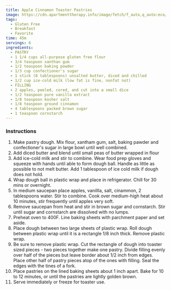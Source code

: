 ```yaml
---
title: Apple Cinnamon Toaster Pastries
image: https://cdn.apartmenttherapy.info/image/fetch/f_auto,q_auto:eco/https://storage.googleapis.com/gen-atmedia/3/2017/10/b34ece064e3678ac90ab79cfb73b228882a41dd5.jpeg
tags:
  - Gluten Free
  - Breakfast
  - Favorite
time: 45m
servings: 6
ingredients:
  - PASTRY
  - 1 1/4 cups all-purpose gluten free flour
  - 3/4 teaspoon xanthan gum
  - 1/2 teaspoon baking powder
  - 1/3 cup confectioner's sugar
  - 1 stick (8 tablespoons) unsalted butter, diced and chilled
  - 1/2 cup ice-cold milk (low fat is fine, nonfat not)
  - FILLING
  - 2 apples, peeled, cored, and cut into a small dice
  - 1/2 teaspoon pure vanilla extract
  - 1/8 teaspoon kosher salt
  - 1/8 teaspoon ground cinnamon
  - 4 tablespoons packed brown sugar
  - 1 teaspoon cornstarch
---
```

### **Instructions**

1. Make pastry dough. Mix flour, xantham gum, salt, baking pawder and confectioner's sugar in large bowl until well combined.
2. Add diced butter and blend until small peas of butter wrapped in flour
3. Add ice-cold milk and stir to combine. Wear food prep gloves and squeeze with hands until able to form dough ball. Handle as little as possible to not melt butter. Add 1 tablespoon of ice cold milk if dough does not hold. 
4. Wrap dough ball in plastic wrap and place in refrigerator. Chill for 30 mins or overnight.
5. In medium saucepan place apples, vanillla, salt, cinammon, 2 tablespoons water. Stir to combine. Cook over medium-high heat about 10 minutes, stir frequently until apples very soft. 
6. Remove saucepan from heat and stir in brown sugar and cornstarch. Stir until sugar and cornstarch are dissolved with no lumps.
7. Preheat oven to 400F. Line baking sheets with parchment paper and set aside.
8. Place dough between two large sheets of plastic wrap. Roll dough between plastic wrap until it is a rectangle 1/8 inch thick. Remove plastic wrap.
9. Be sure to remove plastic wrap. Cut the rectangle of dough into toaster sized pieces - two pieces together make one pastry. Divide filling evenly over half of the pieces but leave border about 1/2 inch from edges. Place other half of pastry pieces atop of the ones with filling. Seal the edges with the tines of a fork.
10. Place pastries on the lined baking sheets about 1 inch apart. Bake for 10 to 12 minutes, or until the pastries are lightly golden brown.
11. Serve immediately or freeze for toaster use.